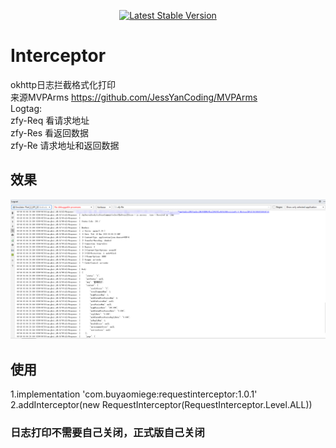 <p align="center">
    <a href="https://bintray.com/beta/#/buyaomiege/RequestInterceptor/RequestInterceptor">
    <img src="https://img.shields.io/badge/Jcenter-v1.0.2-brightgreen.svg?style=flat-square" alt="Latest Stable Version">
</a>
</p>

# Interceptor
okhttp日志拦截格式化打印  
来源MVPArms  https://github.com/JessYanCoding/MVPArms  
Logtag:  
zfy-Req 看请求地址  
zfy-Res 看返回数据  
zfy-Re  请求地址和返回数据  
## 效果
![Image text](./art/效果.png)
## 使用
1.implementation 'com.buyaomiege:requestinterceptor:1.0.1'  
2.addInterceptor(new RequestInterceptor(RequestInterceptor.Level.ALL))

### 日志打印不需要自己关闭，正式版自己关闭
